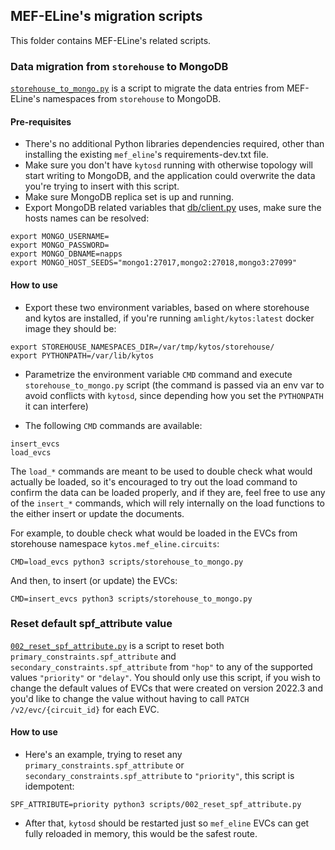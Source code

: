 ## MEF-ELine's migration scripts

This folder contains MEF-ELine's related scripts.

### Data migration from `storehouse` to MongoDB

[`storehouse_to_mongo.py`](./storehouse_to_mongo.py) is a script to migrate the data entries from MEF-ELine's namespaces from `storehouse` to MongoDB.

#### Pre-requisites

- There's no additional Python libraries dependencies required, other than installing the existing `mef_eline`'s requirements-dev.txt file.
- Make sure you don't have `kytosd` running with otherwise topology will start writing to MongoDB, and the application could overwrite the data you're trying to insert with this script.
- Make sure MongoDB replica set is up and running.
- Export MongoDB related variables that [db/client.py](../db/client.py) uses, make sure the hosts names can be resolved:

```
export MONGO_USERNAME=
export MONGO_PASSWORD=
export MONGO_DBNAME=napps
export MONGO_HOST_SEEDS="mongo1:27017,mongo2:27018,mongo3:27099"
```

#### How to use

- Export these two environment variables, based on where storehouse and kytos are installed, if you're running `amlight/kytos:latest` docker image they should be:

```
export STOREHOUSE_NAMESPACES_DIR=/var/tmp/kytos/storehouse/
export PYTHONPATH=/var/lib/kytos
```

- Parametrize the environment variable `CMD` command and execute `storehouse_to_mongo.py` script (the command is passed via an env var to avoid conflicts with `kytosd`, since depending how you set the `PYTHONPATH` it can interfere)

- The following `CMD` commands are available:

```
insert_evcs
load_evcs
```

The `load_*` commands are meant to be used to double check what would actually be loaded, so it's encouraged to try out the load command to confirm the data can be loaded properly, and if they are, feel free to use any of the `insert_*` commands, which will rely internally on the load functions to the either insert or update the documents.

For example, to double check what would be loaded in the EVCs from storehouse namespace `kytos.mef_eline.circuits`:

```
CMD=load_evcs python3 scripts/storehouse_to_mongo.py
```

And then, to insert (or update) the EVCs:

```
CMD=insert_evcs python3 scripts/storehouse_to_mongo.py
```

### Reset default spf_attribute value

[`002_reset_spf_attribute.py`](./002_reset_spf_attribute.py) is a script to reset both `primary_constraints.spf_attribute` and `secondary_constraints.spf_attribute` from `"hop"` to any of the supported values `"priority"` or `"delay"`. You should only use this script, if you wish to change the default values of EVCs that were created on version 2022.3 and you'd like to change the value without having to call `PATCH /v2/evc/{circuit_id}` for each EVC.

#### How to use

- Here's an example, trying to reset any `primary_constraints.spf_attribute` or  `secondary_constraints.spf_attribute` to `"priority"`, this script is idempotent:

```
SPF_ATTRIBUTE=priority python3 scripts/002_reset_spf_attribute.py
```

- After that, `kytosd` should be restarted just so `mef_eline` EVCs can get fully reloaded in memory, this would be the safest route.
